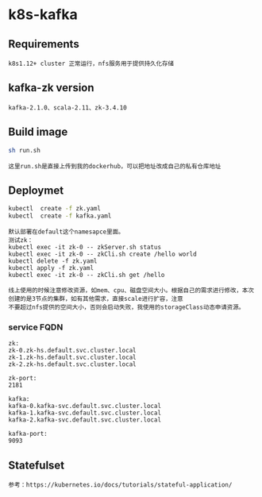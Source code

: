 # k8s-kafka

## Requirements

```
k8s1.12+ cluster 正常运行，nfs服务用于提供持久化存储
```

## kafka-zk version

```
kafka-2.1.0、scala-2.11、zk-3.4.10
```

## Build image

```bash
sh run.sh
```
```
这里run.sh是直接上传到我的dockerhub，可以把地址改成自己的私有仓库地址
```
## Deploymet

```bash
kubectl  create -f zk.yaml
kubectl  create -f kafka.yaml
```
```
默认部署在default这个namesapce里面。
测试zk：
kubectl exec -it zk-0 -- zkServer.sh status
kubectl exec -it zk-0 -- zkCli.sh create /hello world
kubectl delete -f zk.yaml 
kubectl apply -f zk.yaml
kubectl exec -it zk-0 -- zkCli.sh get /hello
```

```
线上使用的时候注意修改资源，如mem、cpu、磁盘空间大小。根据自己的需求进行修改，本次创建的是3节点的集群，如有其他需求，直接scale进行扩容，注意
不要超过nfs提供的空间大小，否则会启动失败，我使用的storageClass动态申请资源。
```
### service FQDN

```
zk:
zk-0.zk-hs.default.svc.cluster.local
zk-1.zk-hs.default.svc.cluster.local
zk-2.zk-hs.default.svc.cluster.local 

zk-port:
2181

kafka:
kafka-0.kafka-svc.default.svc.cluster.local 
kafka-1.kafka-svc.default.svc.cluster.local
kafka-2.kafka-svc.default.svc.cluster.local 

kafka-port:
9093
```

## Statefulset

```
参考：https://kubernetes.io/docs/tutorials/stateful-application/
```
